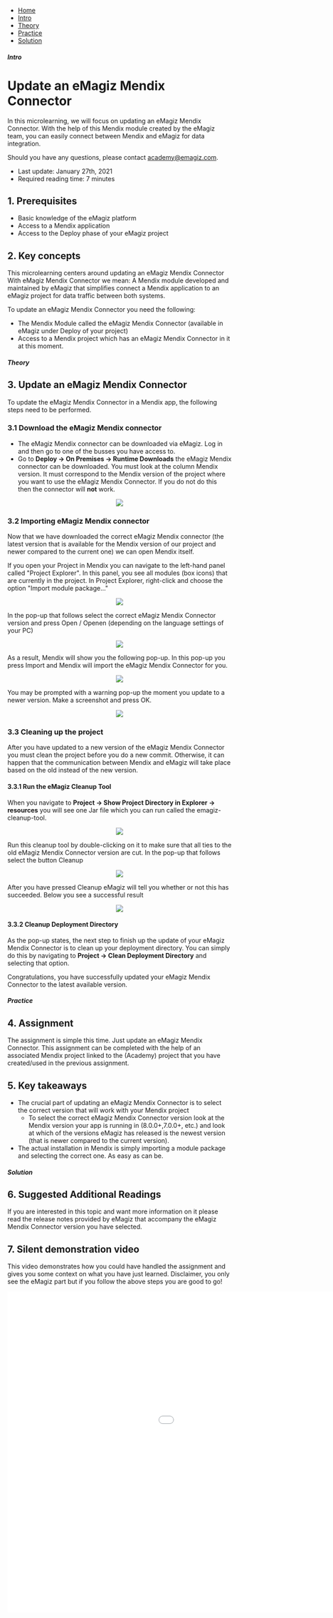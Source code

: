 <div class="ez-academy">
	<div class="ez-academy__body">
		<main class="micro-learning">
		<ul class="doc-nav">
			<li class="doc-nav__item"><a href="../../docs/microlearning/novice-mendix-connectivity-index" class="doc-nav__link">Home</a></li>
			<li class="doc-nav__item"><a href="#intro" class="doc-nav__link">Intro</a></li>
			<li class="doc-nav__item"><a href="#theory" class="doc-nav__link">Theory</a></li>
			<li class="doc-nav__item"><a href="#practice" class="doc-nav__link">Practice</a></li>
			<li class="doc-nav__item"><a href="#solution" class="doc-nav__link">Solution</a></li>
		</ul>

<div class="doc">

##### Intro

# Update an eMagiz Mendix Connector

In this microlearning, we will focus on updating an eMagiz Mendix Connector. 
With the help of this Mendix module created by the eMagiz team, you can easily connect between Mendix and eMagiz for data integration.

Should you have any questions, please contact academy@emagiz.com.

- Last update: January 27th, 2021
- Required reading time: 7 minutes

## 1. Prerequisites
- Basic knowledge of the eMagiz platform
- Access to a Mendix application
- Access to the Deploy phase of your eMagiz project

## 2. Key concepts
This microlearning centers around updating an eMagiz Mendix Connector
With eMagiz Mendix Connector we mean: A Mendix module developed and maintained by eMagiz that simplifies connect a Mendix application to an eMagiz project for data traffic between both systems.

To update an eMagiz Mendix Connector you need the following:

- The Mendix Module called the eMagiz Mendix Connector (available in eMagiz under Deploy of your project)
- Access to a Mendix project which has an eMagiz Mendix Connector in it at this moment.

##### Theory

## 3. Update an eMagiz Mendix Connector

To update the eMagiz Mendix Connector in a Mendix app, the following steps need to be performed.

### 3.1 Download the eMagiz Mendix connector
- The eMagiz Mendix connector can be downloaded via eMagiz. Log in and then go to one of the busses you have access to.    
- Go to **Deploy -> On Premises -> Runtime Downloads** the eMagiz Mendix connector can be downloaded. 
You must look at the column Mendix version. It must correspond to the Mendix version of the project where you want to use the eMagiz Mendix Connector. 
If you do not do this then the connector will **not** work.

<p align="center"><img src="../../img/microlearning/novice-mendix-connectivity-update-emagiz-mendix-connector--emc-download-screen.png"></p> 
 
###  3.2 Importing eMagiz Mendix connector
Now that we have downloaded the correct eMagiz Mendix connector (the latest version that is available for the Mendix version of our project and newer compared to the current one) we can open Mendix itself.

If you open your Project in Mendix you can navigate to the left-hand panel called "Project Explorer". In this panel, you see all modules (box icons) that are currently in the project.
In Project Explorer, right-click and choose the option "Import module package..."

<p align="center"><img src="../../img/microlearning/novice-mendix-connectivity-update-update-emagiz-mendix-connector--import-module-package.png"></p>

In the pop-up that follows select the correct eMagiz Mendix Connector version and press Open / Openen (depending on the language settings of your PC)

<p align="center"><img src="../../img/microlearning/novice-mendix-connectivity-update-update-emagiz-mendix-connector--import-module-package-selection.png"></p>

As a result, Mendix will show you the following pop-up. In this pop-up you press Import and Mendix will import the eMagiz Mendix Connector for you.

<p align="center"><img src="../../img/microlearning/novice-mendix-connectivity-update-update-emagiz-mendix-connector--import-module-package-replace-existing-module.png"></p>

You may be prompted with a warning pop-up the moment you update to a newer version. Make a screenshot and press OK.

<p align="center"><img src="../../img/microlearning/novice-mendix-connectivity-update-update-emagiz-mendix-connector--import-module-package-java-update-warning.png"></p>

### 3.3 Cleaning up the project

After you have updated to a new version of the eMagiz Mendix Connector you must clean the project before you do a new commit. 
Otherwise, it can happen that the communication between Mendix and eMagiz will take place based on the old instead of the new version.

#### 3.3.1 Run the eMagiz Cleanup Tool

When you navigate to **Project -> Show Project Directory in Explorer -> resources** you will see one Jar file which you can run called the emagiz-cleanup-tool. 

<p align="center"><img src="../../img/microlearning/novice-mendix-connectivity-update-update-emagiz-mendix-connector--emagiz-cleanup-tool.png"></p>

Run this cleanup tool by double-clicking on it to make sure that all ties to the old eMagiz Mendix Connector version are cut. In the pop-up that follows select the button Cleanup

<p align="center"><img src="../../img/microlearning/novice-mendix-connectivity-update-update-emagiz-mendix-connector--emagiz-cleanup-tool-result.png"></p>

After you have pressed Cleanup eMagiz will tell you whether or not this has succeeded. Below you see a successful result

<p align="center"><img src="../../img/microlearning/novice-mendix-connectivity-update-update-emagiz-mendix-connector--emagiz-cleanup-tool-success.png"></p>

#### 3.3.2 Cleanup Deployment Directory

As the pop-up states, the next step to finish up the update of your eMagiz Mendix Connector is to clean up your deployment directory. 
You can simply do this by navigating to **Project -> Clean Deployment Directory** and selecting that option.

Congratulations, you have successfully updated your eMagiz Mendix Connector to the latest available version.

##### Practice

## 4. Assignment

The assignment is simple this time. Just update an eMagiz Mendix Connector.
This assignment can be completed with the help of an associated Mendix project linked to the (Academy) project that you have created/used in the previous assignment.

## 5. Key takeaways

- The crucial part of updating an eMagiz Mendix Connector is to select the correct version that will work with your Mendix project
	- To select the correct eMagiz Mendix Connector version look at the Mendix version your app is running in (8.0.0+,7.0.0+, etc.) and look at which of the versions eMagiz has released is the newest version (that is newer compared to the current version).
- The actual installation in Mendix is simply importing a module package and selecting the correct one. As easy as can be.

##### Solution

## 6. Suggested Additional Readings

If you are interested in this topic and want more information on it please read the release notes provided by eMagiz that accompany the eMagiz Mendix Connector version you have selected.

## 7. Silent demonstration video

This video demonstrates how you could have handled the assignment and gives you some context on what you have just learned. Disclaimer, you only see the eMagiz part but if you follow the above steps you are good to go!

<iframe width="1280" height="720" src="../../vid/microlearning/novice-mendix-connectivity-update-update-emagiz-mendix-connector.mp4" frameborder="0" allow="accelerometer; autoplay; clipboard-write; encrypted-media; gyroscope; picture-in-picture" allowfullscreen></iframe>

</div>
</main>
</div>
</div>